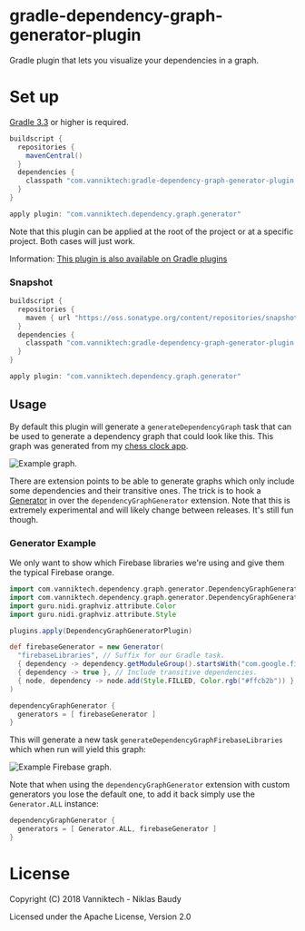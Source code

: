 # gradle-dependency-graph-generator-plugin

Gradle plugin that lets you visualize your dependencies in a graph.

# Set up

[Gradle 3.3](https://docs.gradle.org/3.3/release-notes.html) or higher is required.

```gradle
buildscript {
  repositories {
    mavenCentral()
  }
  dependencies {
    classpath "com.vanniktech:gradle-dependency-graph-generator-plugin:0.5.0"
  }
}

apply plugin: "com.vanniktech.dependency.graph.generator"
```

Note that this plugin can be applied at the root of the project or at a specific project. Both cases will just work.

Information: [This plugin is also available on Gradle plugins](https://plugins.gradle.org/plugin/com.vanniktech.dependency.graph.generator)

### Snapshot

```gradle
buildscript {
  repositories {
    maven { url "https://oss.sonatype.org/content/repositories/snapshots" }
  }
  dependencies {
    classpath "com.vanniktech:gradle-dependency-graph-generator-plugin:0.6.0-SNAPSHOT"
  }
}

apply plugin: "com.vanniktech.dependency.graph.generator"
```

## Usage

By default this plugin will generate a `generateDependencyGraph` task that can be used to generate a dependency graph that could look like this. This graph was generated from my [chess clock app](https://play.google.com/store/apps/details?id=com.vanniktech.chessclock).

![Example graph.](example.png)

There are extension points to be able to generate graphs which only include some dependencies and their transitive ones. The trick is to hook a [Generator](./src/main/kotlin/com/vanniktech/dependency/graph/generator/DependencyGraphGeneratorExtension.kt) in over the `dependencyGraphGenerator` extension. Note that this is extremely experimental and will likely change between releases. It's still fun though.

### Generator Example

We only want to show which Firebase libraries we're using and give them the typical Firebase orange.

```groovy
import com.vanniktech.dependency.graph.generator.DependencyGraphGeneratorPlugin
import com.vanniktech.dependency.graph.generator.DependencyGraphGeneratorExtension.Generator
import guru.nidi.graphviz.attribute.Color
import guru.nidi.graphviz.attribute.Style

plugins.apply(DependencyGraphGeneratorPlugin)

def firebaseGenerator = new Generator(
  "firebaseLibraries", // Suffix for our Gradle task.
  { dependency -> dependency.getModuleGroup().startsWith("com.google.firebase") }, // Only want Firebase.
  { dependency -> true }, // Include transitive dependencies.
  { node, dependency -> node.add(Style.FILLED, Color.rgb("#ffcb2b")) }, // Give them some color.
)

dependencyGraphGenerator {
  generators = [ firebaseGenerator ]
}
```

This will generate a new task `generateDependencyGraphFirebaseLibraries` which when run will yield this graph:

![Example Firebase graph.](example-firebase.png)

Note that when using the `dependencyGraphGenerator` extension with custom generators you lose the default one, to add it back simply use the `Generator.ALL` instance:

```groovy
dependencyGraphGenerator {
  generators = [ Generator.ALL, firebaseGenerator ]
}
```

# License

Copyright (C) 2018 Vanniktech - Niklas Baudy

Licensed under the Apache License, Version 2.0
